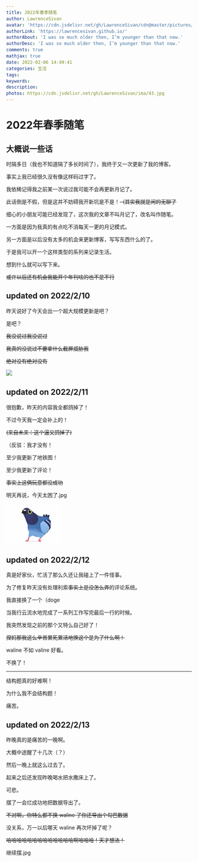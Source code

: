 ```yaml
---
title: 2022年春季随笔
author: LawrenceSivan
avatar: 'https://cdn.jsdelivr.net/gh/LawrenceSivan/cdn@master/pictures/avatar.jpg'
authorLink: 'https://lawrencesivan.github.io/'
authorAbout: 'I was so much older then, I’m younger than that now.'
authorDesc: 'I was so much older then, I’m younger than that now.'
comments: true
mathjax: true
date: 2022-02-06 14:49:41
categories: 生活
tags:
keywords:
description:
photos: https://cdn.jsdelivr.net/gh/LawrenceSivan/ima/43.jpg
---
```


# 2022年春季随笔

## 大概说一些话

时隔多日（我也不知道隔了多长时间了），我终于又一次更新了我的博客。

事实上我已经很久没有像这样码过字了。

我依稀记得我之前某一次说过我可能不会再更新月记了。

此话倒是不假，但是这并不妨碍我开新坑是不是！~~（其实我就是闲的无聊了~~

细心的小朋友可能已经发现了，这次我的文章不叫月记了，改名叫作随笔。

一方面是因为我真的有点吃不消每天一更的月记模式。

另一方面是以后没有太多的机会来更新博客，写写东西什么的了。

于是我可以开一个这样类型的系列来记录生活。

想到什么就可以写下来。

~~或许以后还有机会我能开个年刊啥的也不是不行~~

## updated on 2022/2/10

昨天说好了今天会出一个超大规模更新是吧？

是吧？

~~我没说过我没说过~~

~~我真的没说过不要拿什么截屏威胁我~~

~~绝对没有绝对没有~~

![](https://cdn.jsdelivr.net/gh/LawrenceSivan/ima/我们可是兄弟鸽子.jpg)

## updated on 2022/2/11

很抱歉，昨天的内容我全都鸽掉了！

不过今天我一定会补上的！

~~(来自未来：这个逼又鸽掉了)~~

（反驳：我才没有！

至少我更新了地铁图！

至少我更新了评论！

~~事实上这俩玩意都没成功~~

明天再说，今天太困了.jpg

![](https://raw.githubusercontent.com/LawrenceSivan/ima/main/gugugu.gif)

## updated on 2022/2/12

真是好家伙，忙活了那么久还让我碰上了一件怪事。

为了修复昨天没有处理利索~~事实上是没怎么弄~~的评论系统。

我直接换了一个（doge

当我行云流水地完成了一系列工作写完最后一行的时候。

我突然发现之前的那个又特么自己好了！

~~捏妈那我这么辛苦累死累活地换这个是为了什么啊！~~

waline 不如 valine 好看。

不换了！

----

结构题真的好难啊！

为什么我不会结构题！

痛苦。

## updated on 2022/2/13

昨晚真的是痛苦的一晚啊。

大概中途醒了十几次（？）

然后一晚上就这么过去了。

起来之后还发现昨晚喝水把水撒床上了。

可悲。

摆了一会烂成功地把数据导出了。

~~不对啊，你特么都不换 waline 了你还导出个勾巴数据~~

没关系，万一以后哪天 waline 再次坏掉了呢？

~~哈哈哈哈哈哈哈哈哈哈哈哈哈啊哈哈哈！天才想法！~~

继续摆.jpg

